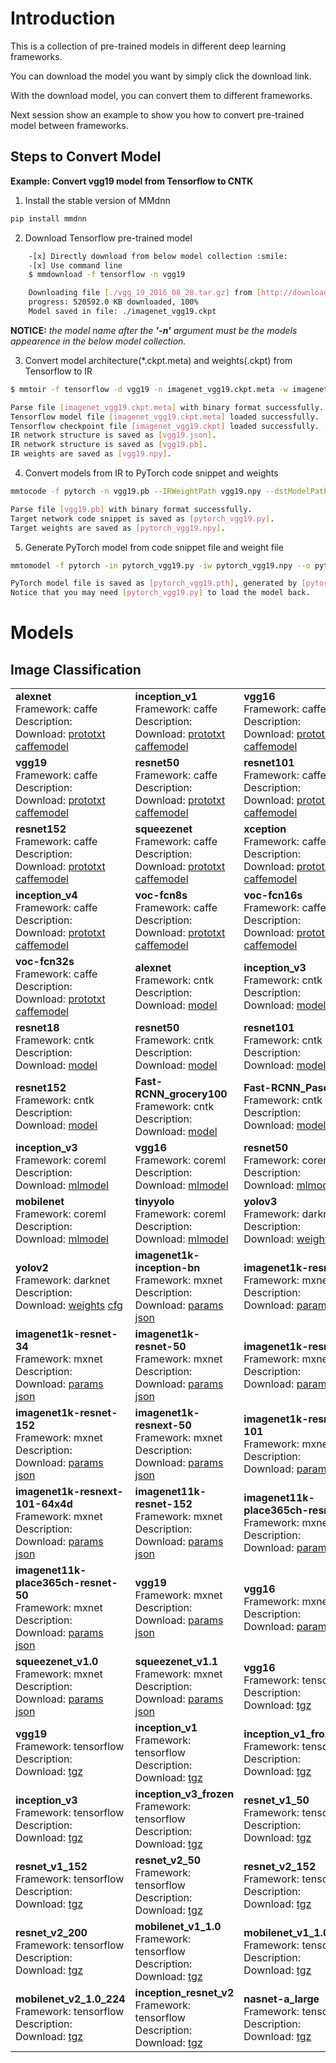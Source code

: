 # Introduction

This is a collection of pre-trained models in different deep learning frameworks.

You can download the model you want by simply click the download link.

With the download model, you can convert them to different frameworks.

Next session show an example to show you how to convert pre-trained model between frameworks.

## Steps to Convert Model

**Example: Convert vgg19 model from Tensorflow to CNTK**

1. Install the stable version of MMdnn
```bash
pip install mmdnn
```
2. Download Tensorflow pre-trained model
```bash
    -[x] Directly download from below model collection :smile:
    -[x] Use command line
    $ mmdownload -f tensorflow -n vgg19

    Downloading file [./vgg_19_2016_08_28.tar.gz] from [http://download.tensorflow.org/models/vgg_19_2016_08_28.tar.gz]
    progress: 520592.0 KB downloaded, 100%
    Model saved in file: ./imagenet_vgg19.ckpt
```
**NOTICE:** _the model name after the **'-n'** argument must be the models appearence in the below model collection._

3. Convert model architecture(*.ckpt.meta) and weights(.ckpt) from Tensorflow to IR
```bash
$ mmtoir -f tensorflow -d vgg19 -n imagenet_vgg19.ckpt.meta -w imagenet_vgg19.ckpt  --dstNodeName MMdnn_Output

Parse file [imagenet_vgg19.ckpt.meta] with binary format successfully.
Tensorflow model file [imagenet_vgg19.ckpt.meta] loaded successfully.
Tensorflow checkpoint file [imagenet_vgg19.ckpt] loaded successfully. [38] variables loaded.
IR network structure is saved as [vgg19.json].
IR network structure is saved as [vgg19.pb].
IR weights are saved as [vgg19.npy].
```
4. Convert models from IR to PyTorch code snippet and weights
```bash
mmtocode -f pytorch -n vgg19.pb --IRWeightPath vgg19.npy --dstModelPath pytorch_vgg19.py -dw pytorch_vgg19.npy

Parse file [vgg19.pb] with binary format successfully.
Target network code snippet is saved as [pytorch_vgg19.py].
Target weights are saved as [pytorch_vgg19.npy].
```
5. Generate PyTorch model from code snippet file and weight file
```bash
mmtomodel -f pytorch -in pytorch_vgg19.py -iw pytorch_vgg19.npy --o pytorch_vgg19.pth

PyTorch model file is saved as [pytorch_vgg19.pth], generated by [pytorch_vgg19.py] and [pytorch_vgg19.npy].
Notice that you may need [pytorch_vgg19.py] to load the model back.
```


# Models

## Image Classification

| | | |
|-|-|-|
|<b>alexnet</b><br />Framework: caffe<br />Description: <br />Download: [prototxt](https://raw.githubusercontent.com/BVLC/caffe/master/models/bvlc_alexnet/deploy.prototxt) [caffemodel](http://dl.caffe.berkeleyvision.org/bvlc_alexnet.caffemodel) <br />|<b>inception_v1</b><br />Framework: caffe<br />Description: <br />Download: [prototxt](https://raw.githubusercontent.com/BVLC/caffe/master/models/bvlc_googlenet/deploy.prototxt) [caffemodel](http://dl.caffe.berkeleyvision.org/bvlc_googlenet.caffemodel) <br />|<b>vgg16</b><br />Framework: caffe<br />Description: <br />Download: [prototxt](https://gist.githubusercontent.com/ksimonyan/211839e770f7b538e2d8/raw/c3ba00e272d9f48594acef1f67e5fd12aff7a806/VGG_ILSVRC_16_layers_deploy.prototxt) [caffemodel](http://data.mxnet.io/models/imagenet/test/caffe/VGG_ILSVRC_16_layers.caffemodel) <br />
|<b>vgg19</b><br />Framework: caffe<br />Description: <br />Download: [prototxt](https://gist.githubusercontent.com/ksimonyan/3785162f95cd2d5fee77/raw/bb2b4fe0a9bb0669211cf3d0bc949dfdda173e9e/VGG_ILSVRC_19_layers_deploy.prototxt) [caffemodel](http://data.mxnet.io/models/imagenet/test/caffe/VGG_ILSVRC_19_layers.caffemodel) <br />|<b>resnet50</b><br />Framework: caffe<br />Description: <br />Download: [prototxt](http://data.mxnet.io/models/imagenet/test/caffe/ResNet-50-deploy.prototxt) [caffemodel](http://data.mxnet.io/models/imagenet/test/caffe/ResNet-50-model.caffemodel) <br />|<b>resnet101</b><br />Framework: caffe<br />Description: <br />Download: [prototxt](http://data.mxnet.io/models/imagenet/test/caffe/ResNet-101-deploy.prototxt) [caffemodel](http://data.mxnet.io/models/imagenet/test/caffe/ResNet-101-model.caffemodel) <br />
|<b>resnet152</b><br />Framework: caffe<br />Description: <br />Download: [prototxt](http://data.mxnet.io/models/imagenet/test/caffe/ResNet-152-deploy.prototxt) [caffemodel](http://data.mxnet.io/models/imagenet/test/caffe/ResNet-152-model.caffemodel) <br />|<b>squeezenet</b><br />Framework: caffe<br />Description: <br />Download: [prototxt](https://raw.githubusercontent.com/DeepScale/SqueezeNet/master/SqueezeNet_v1.1/deploy.prototxt) [caffemodel](https://github.com/DeepScale/SqueezeNet/raw/master/SqueezeNet_v1.1/squeezenet_v1.1.caffemodel) <br />|<b>xception</b><br />Framework: caffe<br />Description: <br />Download: [prototxt](http://mmdnn.eastasia.cloudapp.azure.com:89/models/caffe/xception_deploy.prototxt) [caffemodel](http://mmdnn.eastasia.cloudapp.azure.com:89/models/caffe/xception.caffemodel) <br />
|<b>inception_v4</b><br />Framework: caffe<br />Description: <br />Download: [prototxt](http://mmdnn.eastasia.cloudapp.azure.com:89/models/caffe/inception-v4_deploy.prototxt) [caffemodel](http://mmdnn.eastasia.cloudapp.azure.com:89/models/caffe/inception-v4.caffemodel) <br />|<b>voc-fcn8s</b><br />Framework: caffe<br />Description: <br />Download: [prototxt](https://raw.githubusercontent.com/shelhamer/fcn.berkeleyvision.org/master/voc-fcn8s/deploy.prototxt) [caffemodel](http://dl.caffe.berkeleyvision.org/fcn8s-heavy-pascal.caffemodel) <br />|<b>voc-fcn16s</b><br />Framework: caffe<br />Description: <br />Download: [prototxt](http://mmdnn.eastasia.cloudapp.azure.com:89/models/caffe/voc-fcn16s_deploy.prototxt) [caffemodel](http://dl.caffe.berkeleyvision.org/fcn16s-heavy-pascal.caffemodel) <br />
|<b>voc-fcn32s</b><br />Framework: caffe<br />Description: <br />Download: [prototxt](http://mmdnn.eastasia.cloudapp.azure.com:89/models/caffe/voc-fcn32s_deploy.prototxt) [caffemodel](http://dl.caffe.berkeleyvision.org/fcn32s-heavy-pascal.caffemodel) <br />|<b>alexnet</b><br />Framework: cntk<br />Description: <br />Download: [model](https://www.cntk.ai/Models/CNTK_Pretrained/AlexNet_ImageNet_CNTK.model) <br />|<b>inception_v3</b><br />Framework: cntk<br />Description: <br />Download: [model](https://www.cntk.ai/Models/CNTK_Pretrained/InceptionV3_ImageNet_CNTK.model) <br />
|<b>resnet18</b><br />Framework: cntk<br />Description: <br />Download: [model](https://www.cntk.ai/Models/CNTK_Pretrained/ResNet18_ImageNet_CNTK.model) <br />|<b>resnet50</b><br />Framework: cntk<br />Description: <br />Download: [model](https://www.cntk.ai/Models/CNTK_Pretrained/ResNet50_ImageNet_CNTK.model) <br />|<b>resnet101</b><br />Framework: cntk<br />Description: <br />Download: [model](https://www.cntk.ai/Models/CNTK_Pretrained/ResNet101_ImageNet_CNTK.model) <br />
|<b>resnet152</b><br />Framework: cntk<br />Description: <br />Download: [model](https://www.cntk.ai/Models/CNTK_Pretrained/ResNet152_ImageNet_CNTK.model) <br />|<b>Fast-RCNN_grocery100</b><br />Framework: cntk<br />Description: <br />Download: [model](https://www.cntk.ai/Models/FRCN_Grocery/Fast-RCNN_grocery100.model) <br />|<b>Fast-RCNN_Pascal</b><br />Framework: cntk<br />Description: <br />Download: [model](https://www.cntk.ai/Models/FRCN_Pascal/Fast-RCNN.model) <br />
|<b>inception_v3</b><br />Framework: coreml<br />Description: <br />Download: [mlmodel](https://docs-assets.developer.apple.com/coreml/models/Inceptionv3.mlmodel) <br />|<b>vgg16</b><br />Framework: coreml<br />Description: <br />Download: [mlmodel](https://docs-assets.developer.apple.com/coreml/models/VGG16.mlmodel) <br />|<b>resnet50</b><br />Framework: coreml<br />Description: <br />Download: [mlmodel](https://docs-assets.developer.apple.com/coreml/models/Resnet50.mlmodel) <br />
|<b>mobilenet</b><br />Framework: coreml<br />Description: <br />Download: [mlmodel](https://docs-assets.developer.apple.com/coreml/models/MobileNet.mlmodel) <br />|<b>tinyyolo</b><br />Framework: coreml<br />Description: <br />Download: [mlmodel](https://s3-us-west-2.amazonaws.com/coreml-models/TinyYOLO.mlmodel) <br />|<b>yolov3</b><br />Framework: darknet<br />Description: <br />Download: [weights](https://pjreddie.com/media/files/yolov3.weights) [cfg](https://raw.githubusercontent.com/pjreddie/darknet/master/cfg/yolov3.cfg) <br />
|<b>yolov2</b><br />Framework: darknet<br />Description: <br />Download: [weights](https://pjreddie.com/media/files/yolov2.weights) [cfg](https://raw.githubusercontent.com/pjreddie/darknet/master/cfg/yolov2.cfg) <br />|<b>imagenet1k-inception-bn</b><br />Framework: mxnet<br />Description: <br />Download: [params](http://data.mxnet.io/models/imagenet/inception-bn/Inception-BN-0126.params) [json](http://data.mxnet.io/models/imagenet/inception-bn/Inception-BN-symbol.json) <br />|<b>imagenet1k-resnet-18</b><br />Framework: mxnet<br />Description: <br />Download: [params](http://data.mxnet.io/models/imagenet/resnet/18-layers/resnet-18-0000.params) [json](http://data.mxnet.io/models/imagenet/resnet/18-layers/resnet-18-symbol.json) <br />
|<b>imagenet1k-resnet-34</b><br />Framework: mxnet<br />Description: <br />Download: [params](http://data.mxnet.io/models/imagenet/resnet/34-layers/resnet-34-0000.params) [json](http://data.mxnet.io/models/imagenet/resnet/34-layers/resnet-34-symbol.json) <br />|<b>imagenet1k-resnet-50</b><br />Framework: mxnet<br />Description: <br />Download: [params](http://data.mxnet.io/models/imagenet/resnet/50-layers/resnet-50-0000.params) [json](http://data.mxnet.io/models/imagenet/resnet/50-layers/resnet-50-symbol.json) <br />|<b>imagenet1k-resnet-101</b><br />Framework: mxnet<br />Description: <br />Download: [params](http://data.mxnet.io/models/imagenet/resnet/101-layers/resnet-101-0000.params) [json](http://data.mxnet.io/models/imagenet/resnet/101-layers/resnet-101-symbol.json) <br />
|<b>imagenet1k-resnet-152</b><br />Framework: mxnet<br />Description: <br />Download: [params](http://data.mxnet.io/models/imagenet/resnet/152-layers/resnet-152-0000.params) [json](http://data.mxnet.io/models/imagenet/resnet/152-layers/resnet-152-symbol.json) <br />|<b>imagenet1k-resnext-50</b><br />Framework: mxnet<br />Description: <br />Download: [params](http://data.mxnet.io/models/imagenet/resnext/50-layers/resnext-50-0000.params) [json](http://data.mxnet.io/models/imagenet/resnext/50-layers/resnext-50-symbol.json) <br />|<b>imagenet1k-resnext-101</b><br />Framework: mxnet<br />Description: <br />Download: [params](http://data.mxnet.io/models/imagenet/resnext/101-layers/resnext-101-0000.params) [json](http://data.mxnet.io/models/imagenet/resnext/101-layers/resnext-101-symbol.json) <br />
|<b>imagenet1k-resnext-101-64x4d</b><br />Framework: mxnet<br />Description: <br />Download: [params](http://data.mxnet.io/models/imagenet/resnext/101-layers/resnext-101-64x4d-0000.params) [json](http://data.mxnet.io/models/imagenet/resnext/101-layers/resnext-101-64x4d-symbol.json) <br />|<b>imagenet11k-resnet-152</b><br />Framework: mxnet<br />Description: <br />Download: [params](http://data.mxnet.io/models/imagenet-11k/resnet-152/resnet-152-0000.params) [json](http://data.mxnet.io/models/imagenet-11k/resnet-152/resnet-152-symbol.json) <br />|<b>imagenet11k-place365ch-resnet-152</b><br />Framework: mxnet<br />Description: <br />Download: [params](http://data.mxnet.io/models/imagenet-11k-place365-ch/resnet-152-0000.params) [json](http://data.mxnet.io/models/imagenet-11k-place365-ch/resnet-152-symbol.json) <br />
|<b>imagenet11k-place365ch-resnet-50</b><br />Framework: mxnet<br />Description: <br />Download: [params](http://data.mxnet.io/models/imagenet-11k-place365-ch/resnet-50-0000.params) [json](http://data.mxnet.io/models/imagenet-11k-place365-ch/resnet-50-symbol.json) <br />|<b>vgg19</b><br />Framework: mxnet<br />Description: <br />Download: [params](http://data.mxnet.io/models/imagenet/vgg/vgg19-0000.params) [json](http://data.mxnet.io/models/imagenet/vgg/vgg19-symbol.json) <br />|<b>vgg16</b><br />Framework: mxnet<br />Description: <br />Download: [params](http://data.mxnet.io/models/imagenet/vgg/vgg16-0000.params) [json](http://data.mxnet.io/models/imagenet/vgg/vgg16-symbol.json) <br />
|<b>squeezenet_v1.0</b><br />Framework: mxnet<br />Description: <br />Download: [params](http://data.mxnet.io/models/imagenet/squeezenet/squeezenet_v1.0-0000.params) [json](http://data.mxnet.io/models/imagenet/squeezenet/squeezenet_v1.0-symbol.json) <br />|<b>squeezenet_v1.1</b><br />Framework: mxnet<br />Description: <br />Download: [params](http://data.mxnet.io/models/imagenet/squeezenet/squeezenet_v1.1-0000.params) [json](http://data.mxnet.io/models/imagenet/squeezenet/squeezenet_v1.1-symbol.json) <br />|<b>vgg16</b><br />Framework: tensorflow<br />Description: <br />Download: [tgz](http://download.tensorflow.org/models/vgg_16_2016_08_28.tar.gz) <br />
|<b>vgg19</b><br />Framework: tensorflow<br />Description: <br />Download: [tgz](http://download.tensorflow.org/models/vgg_19_2016_08_28.tar.gz) <br />|<b>inception_v1</b><br />Framework: tensorflow<br />Description: <br />Download: [tgz](http://download.tensorflow.org/models/inception_v1_2016_08_28.tar.gz) <br />|<b>inception_v1_frozen</b><br />Framework: tensorflow<br />Description: <br />Download: [tgz](https://storage.googleapis.com/download.tensorflow.org/models/inception_v1_2016_08_28_frozen.pb.tar.gz) <br />
|<b>inception_v3</b><br />Framework: tensorflow<br />Description: <br />Download: [tgz](http://download.tensorflow.org/models/inception_v3_2016_08_28.tar.gz) <br />|<b>inception_v3_frozen</b><br />Framework: tensorflow<br />Description: <br />Download: [tgz](https://storage.googleapis.com/download.tensorflow.org/models/inception_v3_2016_08_28_frozen.pb.tar.gz) <br />|<b>resnet_v1_50</b><br />Framework: tensorflow<br />Description: <br />Download: [tgz](http://download.tensorflow.org/models/resnet_v1_50_2016_08_28.tar.gz) <br />
|<b>resnet_v1_152</b><br />Framework: tensorflow<br />Description: <br />Download: [tgz](http://download.tensorflow.org/models/resnet_v1_152_2016_08_28.tar.gz) <br />|<b>resnet_v2_50</b><br />Framework: tensorflow<br />Description: <br />Download: [tgz](http://download.tensorflow.org/models/resnet_v2_50_2017_04_14.tar.gz) <br />|<b>resnet_v2_152</b><br />Framework: tensorflow<br />Description: <br />Download: [tgz](http://download.tensorflow.org/models/resnet_v2_152_2017_04_14.tar.gz) <br />
|<b>resnet_v2_200</b><br />Framework: tensorflow<br />Description: <br />Download: [tgz](http://download.tensorflow.org/models/resnet_v2_200_2017_04_14.tar.gz) <br />|<b>mobilenet_v1_1.0</b><br />Framework: tensorflow<br />Description: <br />Download: [tgz](http://download.tensorflow.org/models/mobilenet_v1_1.0_224_2017_06_14.tar.gz) <br />|<b>mobilenet_v1_1.0_frozen</b><br />Framework: tensorflow<br />Description: <br />Download: [tgz](https://storage.googleapis.com/download.tensorflow.org/models/mobilenet_v1_1.0_224_frozen.tgz) <br />
|<b>mobilenet_v2_1.0_224</b><br />Framework: tensorflow<br />Description: <br />Download: [tgz](https://storage.googleapis.com/mobilenet_v2/checkpoints/mobilenet_v2_1.0_224.tgz) <br />|<b>inception_resnet_v2</b><br />Framework: tensorflow<br />Description: <br />Download: [tgz](http://download.tensorflow.org/models/inception_resnet_v2_2016_08_30.tar.gz) <br />|<b>nasnet-a_large</b><br />Framework: tensorflow<br />Description: <br />Download: [tgz](https://storage.googleapis.com/download.tensorflow.org/models/nasnet-a_large_04_10_2017.tar.gz) <br />
